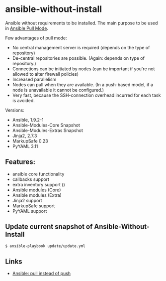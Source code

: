 # ansible-without-install

Ansible without requirements to be installed. The main purpose to be used in [Ansible Pull Mode](https://docs.ansible.com/playbooks_intro.html#ansible-pull).

Few advantages of pull mode:

- No central management server is required (depends on the type of repository)
- De-central repositories are possible. (Again: depends on type of repository.)
- Connections can be initiated by nodes (can be important if you're not allowed to alter firewall policies)
- Increased parallelism
- Nodes can pull when they are available. (In a push-based model, if a node is unavailable it cannot be configured.)
- Very fast, because the SSH-connection overhead incurred for each task is avoided.


Versions:

- Ansible, 1.9.2-1
- Ansible-Modules-Core Snapshot
- Ansible-Modules-Extras Snapshot
- Jinja2, 2.7.3
- MarkupSafe 0.23
- PyYAML 3.11

## Features:

- ansible core functionality
- callbacks support
- extra inventory support ()
- Ansible modules (Core)
- Ansible modules (Extra)
- Jinja2 support
- MarkupSafe support 
- PyYAML support

## Update current snapshot of Ansible-Without-Install

```sh
$ ansible-playbook update/update.yml
```

## Links

- [Ansible: pull instead of push](http://jpmens.net/2012/07/14/ansible-pull-instead-of-push/)